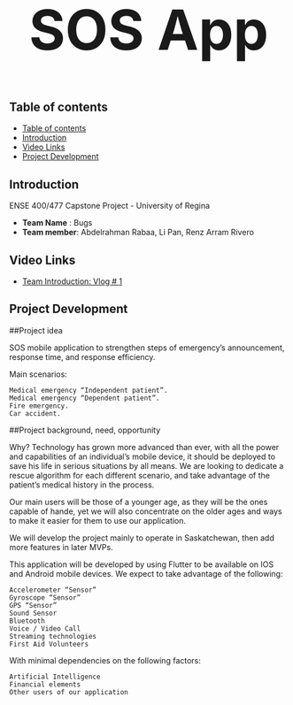 <h1 align="center" style="font-size:100px" >
  SOS App
</h1>

## Table of contents
- [Table of contents](#table-of-contents)
- [Introduction](#introduction)
- [Video Links](#video-links)
- [Project Development](#project-development)


## Introduction
ENSE 400/477 Capstone Project - University of Regina 
- **Team Name** : Bugs
- **Team member**: Abdelrahman Rabaa, Li Pan, Renz Arram Rivero

## Video Links
- [Team Introduction: Vlog # 1](https://youtu.be/ziVtzf-9uPU)

## Project Development
##Project idea

SOS mobile application to strengthen steps of emergency’s announcement, response time, and response efficiency.

Main scenarios:

    Medical emergency “Independent patient”.
    Medical emergency “Dependent patient”.
    Fire emergency.
    Car accident.

##Project background, need, opportunity


Why? Technology has grown more advanced than ever, with all the power and capabilities of an individual’s mobile device, it should be deployed to save his life in serious situations by all means. We are looking to dedicate a rescue algorithm for each different scenario, and take advantage of the patient’s medical history in the process.

Our main users will be those of a younger age, as they will be the ones capable of hande, yet we will also concentrate on the older ages and ways to make it easier for them to use our application.

We will develop the project mainly to operate in Saskatchewan, then add more features in later MVPs.

This application will be developed by using Flutter to be available on IOS and Android mobile devices. We expect to take advantage of the following:

    Accelerometer “Sensor”
    Gyroscope “Sensor”
    GPS “Sensor”
    Sound Sensor
    Bluetooth
    Voice / Video Call
    Streaming technologies
    First Aid Volunteers

With minimal dependencies on the following factors:

    Artificial Intelligence
    Financial elements
    Other users of our application
